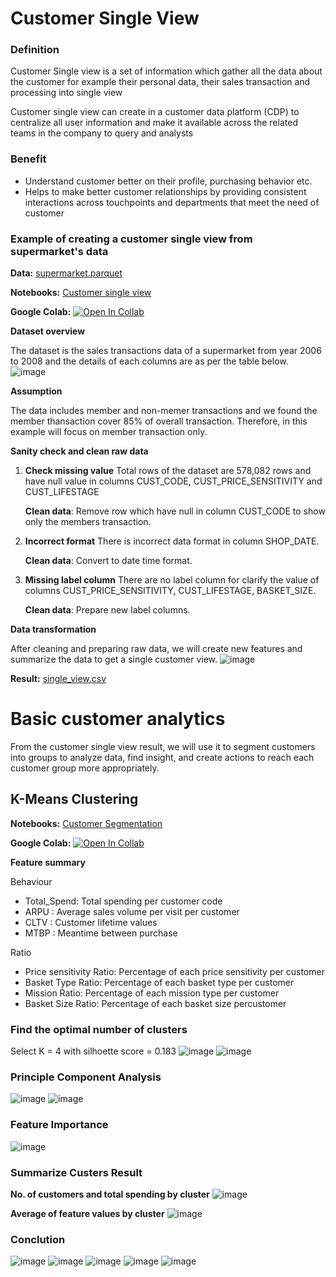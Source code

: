 # Customer Single View

### Definition

Customer Single view is a set of information which gather all the data about the customer for example their personal data, their sales transaction and processing into single view

Customer single view can create in a customer data platform (CDP) to centralize all user information and make it available across the related teams in the company to query and analysts

### Benefit
- Understand customer better on their profile, purchasing behavior etc. 
- Helps to make better customer relationships by providing consistent interactions across touchpoints and departments that meet the need of customer

### Example of creating a customer single view from supermarket's data

**Data:** [supermarket.parquet](./supermarket.parquet)

**Notebooks:** [Customer single view](./MADT8101_Customer_single_view.ipynb)

**Google Colab:** [![Open In Collab](https://colab.research.google.com/assets/colab-badge.svg)](https://colab.research.google.com/github/AsmaMora/MADT8101/blob/main/1.Customer_single_view&Basic_customer_anlytics/MADT8101_Customer_single_view.ipynb)

**Dataset overview**

The dataset is the sales transactions data of a supermarket from year 2006 to 2008 and the details of each columns are as per the table below.
![image](https://github.com/AsmaMora/MADT8101/assets/132048257/22570d7d-0f02-4c24-b370-a3a343ec3f5e)


**Assumption**

The data includes member and non-memer transactions and we found the member thansaction cover 85% of overall transaction. Therefore, in this example will focus on member transaction only.

**Sanity check and clean raw data**

 1. **Check missing value** Total rows of the dataset are 578,082 rows and have null value in columns CUST_CODE, CUST_PRICE_SENSITIVITY and CUST_LIFESTAGE

    **Clean data**: Remove row which have null in column CUST_CODE to show only the members transaction.

2. **Incorrect format** There is incorrect data format in column SHOP_DATE.

   **Clean data**: Convert to date time format.

3. **Missing label column** There are no label column for clarify the value of columns CUST_PRICE_SENSITIVITY, CUST_LIFESTAGE, BASKET_SIZE.

   **Clean data**: Prepare new label columns.

**Data transformation**

After cleaning and preparing raw data, we will create new features and summarize the data to get a single customer view.
![image](https://github.com/AsmaMora/MADT8101/assets/132048257/1a08f5fa-b31c-4184-8e7b-01fdba321f08)


**Result:** [single_view.csv](./Customer_Single_View_result.csv)

# Basic customer analytics

From the customer single view result, we will use it to segment customers into groups to analyze data, find insight, and create actions to reach each customer group more appropriately.

## K-Means Clustering

**Notebooks:** [Customer Segmentation](./MADT8101_Basic_Customer_Analytics.ipynb)

**Google Colab:** [![Open In Collab](https://colab.research.google.com/assets/colab-badge.svg)](https://colab.research.google.com/github/AsmaMora/MADT8101/blob/main/1.Customer_single_view&Basic_customer_anlytics/MADT8101_Basic_Customer_Analytics.ipynb)

**Feature summary**

Behaviour

* Total_Spend: Total spending per customer code
* ARPU : Average sales volume per visit per customer
* CLTV : Customer lifetime values
* MTBP : Meantime between purchase 

Ratio
* Price sensitivity Ratio: Percentage of each price sensitivity per customer
* Basket Type Ratio: Percentage of each basket type per customer
* Mission Ratio: Percentage of each mission type per customer
* Basket Size Ratio: Percentage of each basket size percustomer

### Find the optimal number of clusters

Select K = 4 with silhoette score = 0.183
![image](https://github.com/AsmaMora/MADT8101/assets/132048257/4bd4bc3d-4903-4f65-8fe7-76eb8bfa1f90)
![image](https://github.com/AsmaMora/MADT8101/assets/132048257/a8fc6eca-d5dd-4c43-82e4-a5462838bb24)

### Principle Component Analysis
![image](https://github.com/AsmaMora/MADT8101/assets/132048257/5f8423ce-b3f0-4b32-a665-625e9aa48834)
![image](https://github.com/AsmaMora/MADT8101/assets/132048257/2d11f10a-f463-4821-917e-a72c7d770671)

### Feature Importance
![image](https://github.com/AsmaMora/MADT8101/assets/132048257/695f1008-782e-4ea0-bb78-04d84bfe7b0d)

### Summarize Custers Result

**No. of customers and total spending by cluster**
![image](https://github.com/AsmaMora/MADT8101/assets/132048257/3d93df36-44a6-4caf-81b9-d7922e66e4d5)

**Average of feature values by cluster**
![image](https://github.com/AsmaMora/MADT8101/assets/132048257/1d29bfeb-400d-4962-96c7-ecfc463dd724)

### Conclution
![image](https://github.com/AsmaMora/MADT8101/assets/132048257/33f8571d-9236-44d1-91d9-4020387941fd)
![image](https://github.com/AsmaMora/MADT8101/assets/132048257/a1b5f409-7cd0-4c4f-91b3-9c1c03e274c2)
![image](https://github.com/AsmaMora/MADT8101/assets/132048257/48d36558-e000-45f0-ab25-c59bf169b659)
![image](https://github.com/AsmaMora/MADT8101/assets/132048257/267ba30d-d8ea-4dcc-978a-20a66bc6bdd5)
![image](https://github.com/AsmaMora/MADT8101/assets/132048257/eef812e5-3eea-4a07-bc91-a369c02a4948)

